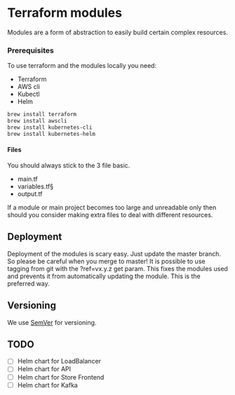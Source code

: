 # Terraform modules

Modules are a form of abstraction to easily build certain complex resources.

### Prerequisites

To use terraform and the modules locally you need:

* Terraform
* AWS cli
* Kubectl
* Helm

```bash
brew install terraform
brew install awscli
brew install kubernetes-cli
brew install kubernetes-helm
```

#### Files

You should always stick to the 3 file basic.

* main.tf
* variables.tf§
* output.tf

If a module or main project becomes too large and unreadable only then should you consider making extra files to deal
with different resources.

## Deployment

Deployment of the modules is scary easy. Just update the master branch. So please be careful when you merge to master!
It is possible to use tagging from git with the ?ref=vx.y.z get param. This fixes the modules used and prevents it 
from automatically updating the module. This is the preferred way. 

## Versioning

We use [SemVer](http://semver.org/) for versioning. 

## TODO

- [ ] Helm chart for LoadBalancer
- [ ] Helm chart for API
- [ ] Helm chart for Store Frontend
- [ ] Helm chart for Kafka